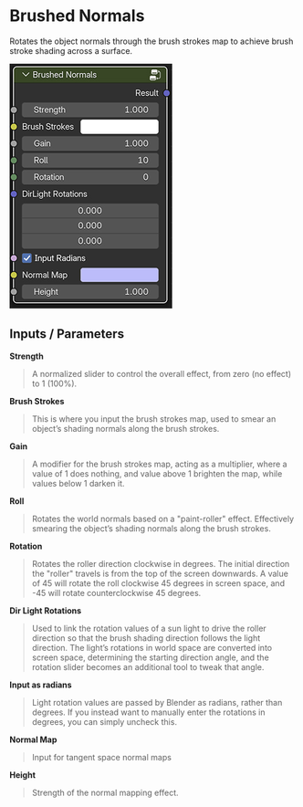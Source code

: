 # Brushed Normals

Rotates the object normals through the brush strokes map to achieve brush stroke shading across a surface.

 ![img](img/brushNormal_gui.jpg)

## Inputs / Parameters

**Strength** 

>A normalized slider to control the overall effect, from zero (no effect) to 1 (100%).

**Brush Strokes** 

>This is where you input the brush strokes map, used to smear an object’s shading normals along the brush strokes. 

**Gain**

>A modifier for the brush strokes map, acting as a multiplier, where a value of 1 does nothing, and value above 1 brighten the map, while values below 1 darken it. 

**Roll** 

>Rotates the world normals based on a "paint-roller" effect. Effectively smearing the object’s shading normals along the brush strokes. 

**Rotation** 

>Rotates the roller direction clockwise in degrees. The initial direction the "roller" travels is from the top of the screen downwards. A value of 45 will rotate the roll clockwise 45 degrees in screen space, and -45 will rotate counterclockwise 45 degrees.

**Dir Light Rotations**

>Used to link the rotation values of a sun light to drive the roller direction so that the brush shading direction follows the light direction. The light’s rotations in world space are converted into screen space, determining the starting direction angle, and the rotation slider becomes an additional tool to tweak that angle. 

**Input as radians**

>Light rotation values are passed by Blender as radians, rather than degrees. If you instead want to manually enter the rotations in degrees, you can simply uncheck this.

**Normal Map**

>Input for tangent space normal maps

**Height**

>Strength of the normal mapping effect.
